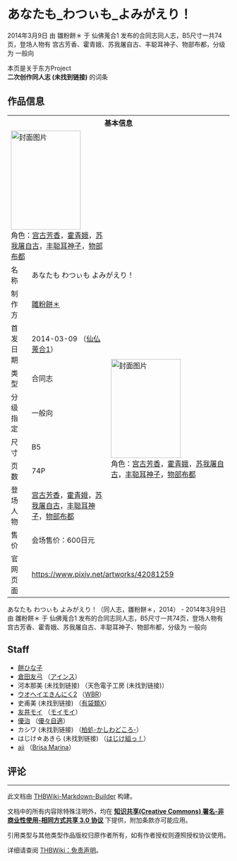 # あなたも_わつぃも_よみがえり！

<!-- source html: G:\repos\THBWiki-Markdown-Builder\THBWikiMarkdown\Temp\main\2\29\ns0%3A%E3%81%82%E3%81%AA%E3%81%9F%E3%82%82_%E3%82%8F%E3%81%A4%E3%81%83%E3%82%82_%E3%82%88%E3%81%BF%E3%81%8C%E3%81%88%E3%82%8A%EF%BC%81.html -->

2014年3月9日 由 雛粉餅＊ 于 仙佛蒐合1 发布的合同志同人志，B5尺寸一共74页，登场人物有 宫古芳香、霍青娥、苏我屠自古、丰聪耳神子、物部布都，分级为 一般向

本页是关于东方Project  
 **二次创作同人志 (未找到链接)** 的词条

## 作品信息

<table><tbody><tr><th colspan="3">基本信息</th></tr><tr><td class="cover-artwork-mobile" colspan="2"><a href="./文件-あなたも_わつぃも_よみがえり！封面.png.md" class="image" title="封面图片"><img alt="封面图片" src="https://upload.thwiki.cc/thumb/6/6c/%E3%81%82%E3%81%AA%E3%81%9F%E3%82%82_%E3%82%8F%E3%81%A4%E3%81%83%E3%82%82_%E3%82%88%E3%81%BF%E3%81%8C%E3%81%88%E3%82%8A%EF%BC%81%E5%B0%81%E9%9D%A2.png/158px-%E3%81%82%E3%81%AA%E3%81%9F%E3%82%82_%E3%82%8F%E3%81%A4%E3%81%83%E3%82%82_%E3%82%88%E3%81%BF%E3%81%8C%E3%81%88%E3%82%8A%EF%BC%81%E5%B0%81%E9%9D%A2.png" decoding="async" loading="lazy" width="158" height="224" srcset="https://upload.thwiki.cc/thumb/6/6c/%E3%81%82%E3%81%AA%E3%81%9F%E3%82%82_%E3%82%8F%E3%81%A4%E3%81%83%E3%82%82_%E3%82%88%E3%81%BF%E3%81%8C%E3%81%88%E3%82%8A%EF%BC%81%E5%B0%81%E9%9D%A2.png/238px-%E3%81%82%E3%81%AA%E3%81%9F%E3%82%82_%E3%82%8F%E3%81%A4%E3%81%83%E3%82%82_%E3%82%88%E3%81%BF%E3%81%8C%E3%81%88%E3%82%8A%EF%BC%81%E5%B0%81%E9%9D%A2.png 1.5x, https://upload.thwiki.cc/thumb/6/6c/%E3%81%82%E3%81%AA%E3%81%9F%E3%82%82_%E3%82%8F%E3%81%A4%E3%81%83%E3%82%82_%E3%82%88%E3%81%BF%E3%81%8C%E3%81%88%E3%82%8A%EF%BC%81%E5%B0%81%E9%9D%A2.png/317px-%E3%81%82%E3%81%AA%E3%81%9F%E3%82%82_%E3%82%8F%E3%81%A4%E3%81%83%E3%82%82_%E3%82%88%E3%81%BF%E3%81%8C%E3%81%88%E3%82%8A%EF%BC%81%E5%B0%81%E9%9D%A2.png 2x" data-file-width="573" data-file-height="810"></a><div class="cover-char">角色：<a href="./宫古芳香.md" title="宫古芳香">宫古芳香</a>，<a href="./霍青娥.md" title="霍青娥">霍青娥</a>，<a href="./苏我屠自古.md" title="苏我屠自古">苏我屠自古</a>，<a href="./丰聪耳神子.md" title="丰聪耳神子">丰聪耳神子</a>，<a href="./物部布都.md" title="物部布都">物部布都</a></div></td>
</tr><tr><td class="label">名称</td><td colspan="2"> あなたも わつぃも よみがえり！ </td></tr><tr><td class="label">制作方</td><td><a href="./雛粉餅＊.md" title="雛粉餅＊">雛粉餅＊</a></td><td class="cover-artwork" rowspan="8" style="min-width:224px;"><a href="./文件-あなたも_わつぃも_よみがえり！封面.png.md" class="image" title="封面图片"><img alt="封面图片" src="https://upload.thwiki.cc/thumb/6/6c/%E3%81%82%E3%81%AA%E3%81%9F%E3%82%82_%E3%82%8F%E3%81%A4%E3%81%83%E3%82%82_%E3%82%88%E3%81%BF%E3%81%8C%E3%81%88%E3%82%8A%EF%BC%81%E5%B0%81%E9%9D%A2.png/158px-%E3%81%82%E3%81%AA%E3%81%9F%E3%82%82_%E3%82%8F%E3%81%A4%E3%81%83%E3%82%82_%E3%82%88%E3%81%BF%E3%81%8C%E3%81%88%E3%82%8A%EF%BC%81%E5%B0%81%E9%9D%A2.png" decoding="async" loading="lazy" width="158" height="224" srcset="https://upload.thwiki.cc/thumb/6/6c/%E3%81%82%E3%81%AA%E3%81%9F%E3%82%82_%E3%82%8F%E3%81%A4%E3%81%83%E3%82%82_%E3%82%88%E3%81%BF%E3%81%8C%E3%81%88%E3%82%8A%EF%BC%81%E5%B0%81%E9%9D%A2.png/238px-%E3%81%82%E3%81%AA%E3%81%9F%E3%82%82_%E3%82%8F%E3%81%A4%E3%81%83%E3%82%82_%E3%82%88%E3%81%BF%E3%81%8C%E3%81%88%E3%82%8A%EF%BC%81%E5%B0%81%E9%9D%A2.png 1.5x, https://upload.thwiki.cc/thumb/6/6c/%E3%81%82%E3%81%AA%E3%81%9F%E3%82%82_%E3%82%8F%E3%81%A4%E3%81%83%E3%82%82_%E3%82%88%E3%81%BF%E3%81%8C%E3%81%88%E3%82%8A%EF%BC%81%E5%B0%81%E9%9D%A2.png/317px-%E3%81%82%E3%81%AA%E3%81%9F%E3%82%82_%E3%82%8F%E3%81%A4%E3%81%83%E3%82%82_%E3%82%88%E3%81%BF%E3%81%8C%E3%81%88%E3%82%8A%EF%BC%81%E5%B0%81%E9%9D%A2.png 2x" data-file-width="573" data-file-height="810"></a><div class="cover-char">角色：<a href="./宫古芳香.md" title="宫古芳香">宫古芳香</a>，<a href="./霍青娥.md" title="霍青娥">霍青娥</a>，<a href="./苏我屠自古.md" title="苏我屠自古">苏我屠自古</a>，<a href="./丰聪耳神子.md" title="丰聪耳神子">丰聪耳神子</a>，<a href="./物部布都.md" title="物部布都">物部布都</a></div></td>
</tr><tr><td class="label">首发日期</td><td>2014-03-09&#160;（<a href="/展会作品列表?e=%E4%BB%99%E4%BD%9B%E8%92%90%E5%90%88%231">仙仏蒐合1</a>）</td></tr><tr><td class="label">类型</td><td>合同志</td></tr><tr><td class="label">分级指定</td><td>一般向</td></tr><tr><td class="label">尺寸</td><td>B5</td></tr><tr><td class="label">页数</td><td>74P</td></tr><tr><td class="label">登场人物</td><td><a href="./宫古芳香.md" title="宫古芳香">宫古芳香</a>，<a href="./霍青娥.md" title="霍青娥">霍青娥</a>，<a href="./苏我屠自古.md" title="苏我屠自古">苏我屠自古</a>，<a href="./丰聪耳神子.md" title="丰聪耳神子">丰聪耳神子</a>，<a href="./物部布都.md" title="物部布都">物部布都</a></td></tr><tr><td class="label">售价</td><td>会场售价：600日元</td></tr>
<tr><td class="label">官网页面</td><td colspan="2"><a rel="nofollow" class="external free" href="https://www.pixiv.net/artworks/42081259">https://www.pixiv.net/artworks/42081259</a></td></tr></tbody></table>

あなたも わつぃも よみがえり！（同人志，雛粉餅＊，2014） - 2014年3月9日 由 雛粉餅＊ 于 仙佛蒐合1 发布的合同志同人志，B5尺寸一共74页，登场人物有 宫古芳香、霍青娥、苏我屠自古、丰聪耳神子、物部布都，分级为 一般向

## Staff
- [餅ひな子](./餅ひな子.md)
- [倉田友弓](./倉田友弓.md) （[アインス](./アインス.md)）
- 河本那美 (未找到链接) （天色電子工房 (未找到链接)）
- [ウオヘイエきんにく2](./ウオヘイエきんにく2.md) （[WBR](./WBR.md)）
- 史甫美 (未找到链接) （[有袋類X](./有袋類X.md)）
- [友井モイ](./友井モイ.md) （[モイモイ](./モイモイ.md)）
- [優治](./優治.md) （[優々自適](./優々自適.md)）
- カシワ (未找到链接) （[柏処-かしわどころ-](./柏処-かしわどころ-.md)）
- はじけ☆あきら (未找到链接) （[はじけ組っ！](./はじけ組っ！.md)）
- [aji](./aji.md) （[Brisa Marina](./Brisa_Marina.md)）


## 评论




---

此文档由 [THBWiki-Markdown-Builder](https://github.com/Delsin-Yu/THBWiki-Markdown-Builder) 构建。

文档中的所有内容除特殊注明外，均在 [**知识共享(Creative Commons) 署名-非商业性使用-相同方式共享 3.0 协议**](https://creativecommons.org/licenses/by-sa/3.0/deed.zh-hans) 下提供，附加条款亦可能应用。

引用类型与其他类型作品版权归原作者所有，如有作者授权则遵照授权协议使用。

详细请查阅 [THBWiki：免责声明](https://thbwiki.cc/THBWiki:%E5%85%8D%E8%B4%A3%E5%A3%B0%E6%98%8E)。

